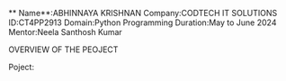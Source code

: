 ** Name**:ABHINNAYA KRISHNAN
Company:CODTECH IT SOLUTIONS
ID:CT4PP2913
Domain:Python Programming
Duration:May to June 2024
Mentor:Neela Santhosh Kumar

OVERVIEW OF THE PEOJECT

Poject:
